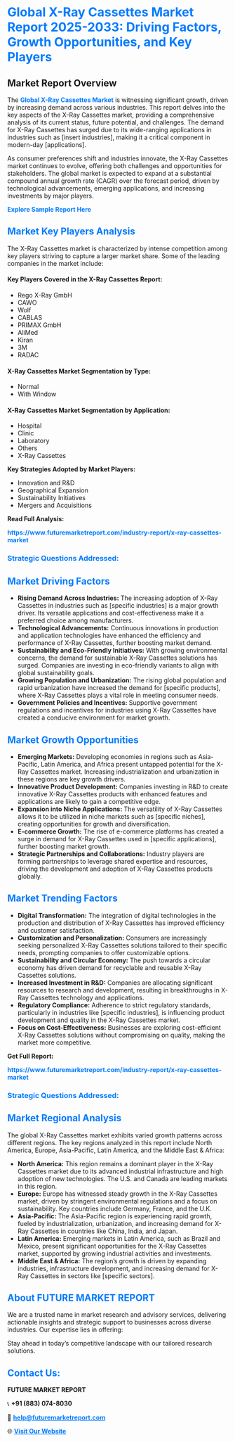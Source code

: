 <h1 style="color: #007BFF;">Global X-Ray Cassettes Market Report 2025-2033: Driving Factors, Growth Opportunities, and Key Players</h1>

<section id="overview">
<h2>Market Report Overview</h2>
<p>The <a href="https://www.futuremarketreport.com/industry-report/x-ray-cassettes-market" style="color: #007BFF; text-decoration: none;"><strong>Global X-Ray Cassettes Market</strong></a> is witnessing significant growth, driven by increasing demand across various industries. This report delves into the key aspects of the X-Ray Cassettes market, providing a comprehensive analysis of its current status, future potential, and challenges. The demand for X-Ray Cassettes has surged due to its wide-ranging applications in industries such as [insert industries], making it a critical component in modern-day [applications].</p>
<p>As consumer preferences shift and industries innovate, the X-Ray Cassettes market continues to evolve, offering both challenges and opportunities for stakeholders. The global market is expected to expand at a substantial compound annual growth rate (CAGR) over the forecast period, driven by technological advancements, emerging applications, and increasing investments by major players.</p>
</section>

<section id="overview">
<p><a href="https://www.futuremarketreport.com/request-sample/reportId=123494" style="color: #007BFF; text-decoration: none;"><strong>Explore Sample Report Here</strong></a></p>
</section>

<section id="key-players">
<h2 style="color: #007BFF;">Market Key Players Analysis</h2>
<p>The X-Ray Cassettes market is characterized by intense competition among key players striving to capture a larger market share. Some of the leading companies in the market include:</p>
<h4>Key Players Covered in the X-Ray Cassettes Report:</h4>
<ul><li>Rego X-Ray GmbH</li><li>CAWO</li><li>Wolf</li><li>CABLAS</li><li>PRIMAX GmbH</li><li>AliMed</li><li>Kiran</li><li>3M</li><li>RADAC</li></ul>
<h4>X-Ray Cassettes Market Segmentation by Type:</h4>
<ul><li>Normal</li><li>With Window</li></ul>

<h4>X-Ray Cassettes Market Segmentation by Application:</h4>
<ul><li>Hospital</li><li>Clinic</li><li>Laboratory</li><li>Others</li><li>X-Ray Cassettes</li></ul>
<p><strong>Key Strategies Adopted by Market Players:</strong></p>
<ul>
<li>Innovation and R&D</li>
<li>Geographical Expansion</li>
<li>Sustainability Initiatives</li>
<li>Mergers and Acquisitions</li>
</ul>
</section>

<section>
<p><strong>Read Full Analysis: </strong></p><a href="https://www.futuremarketreport.com/industry-report/x-ray-cassettes-market" style="color: #007BFF; text-decoration: none;"><strong>https://www.futuremarketreport.com/industry-report/x-ray-cassettes-market</strong></a>
<h3 style="color: #007BFF;">Strategic Questions Addressed:</h3>
</section>

<section id="driving-factors">
<h2 style="color: #007BFF;">Market Driving Factors</h2>
<ul>
<li><strong>Rising Demand Across Industries:</strong> The increasing adoption of X-Ray Cassettes in industries such as [specific industries] is a major growth driver. Its versatile applications and cost-effectiveness make it a preferred choice among manufacturers.</li>
<li><strong>Technological Advancements:</strong> Continuous innovations in production and application technologies have enhanced the efficiency and performance of X-Ray Cassettes, further boosting market demand.</li>
<li><strong>Sustainability and Eco-Friendly Initiatives:</strong> With growing environmental concerns, the demand for sustainable X-Ray Cassettes solutions has surged. Companies are investing in eco-friendly variants to align with global sustainability goals.</li>
<li><strong>Growing Population and Urbanization:</strong> The rising global population and rapid urbanization have increased the demand for [specific products], where X-Ray Cassettes plays a vital role in meeting consumer needs.</li>
<li><strong>Government Policies and Incentives:</strong> Supportive government regulations and incentives for industries using X-Ray Cassettes have created a conducive environment for market growth.</li>
</ul>
</section>

<section id="growth-opportunities">
<h2 style="color: #007BFF;">Market Growth Opportunities</h2>
<ul>
<li><strong>Emerging Markets:</strong> Developing economies in regions such as Asia-Pacific, Latin America, and Africa present untapped potential for the X-Ray Cassettes market. Increasing industrialization and urbanization in these regions are key growth drivers.</li>
<li><strong>Innovative Product Development:</strong> Companies investing in R&D to create innovative X-Ray Cassettes products with enhanced features and applications are likely to gain a competitive edge.</li>
<li><strong>Expansion into Niche Applications:</strong> The versatility of X-Ray Cassettes allows it to be utilized in niche markets such as [specific niches], creating opportunities for growth and diversification.</li>
<li><strong>E-commerce Growth:</strong> The rise of e-commerce platforms has created a surge in demand for X-Ray Cassettes used in [specific applications], further boosting market growth.</li>
<li><strong>Strategic Partnerships and Collaborations:</strong> Industry players are forming partnerships to leverage shared expertise and resources, driving the development and adoption of X-Ray Cassettes products globally.</li>
</ul>
</section>

<section id="trending-factors">
<h2 style="color: #007BFF;">Market Trending Factors</h2>
<ul>
<li><strong>Digital Transformation:</strong> The integration of digital technologies in the production and distribution of X-Ray Cassettes has improved efficiency and customer satisfaction.</li>
<li><strong>Customization and Personalization:</strong> Consumers are increasingly seeking personalized X-Ray Cassettes solutions tailored to their specific needs, prompting companies to offer customizable options.</li>
<li><strong>Sustainability and Circular Economy:</strong> The push towards a circular economy has driven demand for recyclable and reusable X-Ray Cassettes solutions.</li>
<li><strong>Increased Investment in R&D:</strong> Companies are allocating significant resources to research and development, resulting in breakthroughs in X-Ray Cassettes technology and applications.</li>
<li><strong>Regulatory Compliance:</strong> Adherence to strict regulatory standards, particularly in industries like [specific industries], is influencing product development and quality in the X-Ray Cassettes market.</li>
<li><strong>Focus on Cost-Effectiveness:</strong> Businesses are exploring cost-efficient X-Ray Cassettes solutions without compromising on quality, making the market more competitive.</li>
</ul>
</section>

<section>
<p><strong>Get Full Report: </strong></p><a href="https://www.futuremarketreport.com/industry-report/x-ray-cassettes-market" style="color: #007BFF; text-decoration: none;"><strong>https://www.futuremarketreport.com/industry-report/x-ray-cassettes-market</strong></a>
<h3 style="color: #007BFF;">Strategic Questions Addressed:</h3>
</section>


<section id="regional-analysis">
<h2 style="color: #007BFF;">Market Regional Analysis</h2>
<p>The global X-Ray Cassettes market exhibits varied growth patterns across different regions. The key regions analyzed in this report include North America, Europe, Asia-Pacific, Latin America, and the Middle East & Africa:</p>
<ul>
<li><strong>North America:</strong> This region remains a dominant player in the X-Ray Cassettes market due to its advanced industrial infrastructure and high adoption of new technologies. The U.S. and Canada are leading markets in this region.</li>
<li><strong>Europe:</strong> Europe has witnessed steady growth in the X-Ray Cassettes market, driven by stringent environmental regulations and a focus on sustainability. Key countries include Germany, France, and the U.K.</li>
<li><strong>Asia-Pacific:</strong> The Asia-Pacific region is experiencing rapid growth, fueled by industrialization, urbanization, and increasing demand for X-Ray Cassettes in countries like China, India, and Japan.</li>
<li><strong>Latin America:</strong> Emerging markets in Latin America, such as Brazil and Mexico, present significant opportunities for the X-Ray Cassettes market, supported by growing industrial activities and investments.</li>
<li><strong>Middle East & Africa:</strong> The region’s growth is driven by expanding industries, infrastructure development, and increasing demand for X-Ray Cassettes in sectors like [specific sectors].</li>
</ul>
</section>

<footer>
<h2 style="color: #007BFF;">About FUTURE MARKET REPORT</h2>
<p>We are a trusted name in market research and advisory services, delivering actionable insights and strategic support to businesses across diverse industries. Our expertise lies in offering:</p>

<p>Stay ahead in today’s competitive landscape with our tailored research solutions.</p>

<h2 style="color: #007BFF;">Contact Us:</h2>
<p><strong>FUTURE MARKET REPORT</strong></p>
<p>📞 <strong>+91 (883) 074-8030</strong></p>
<p>📧 <strong><a href="mailto:help@futuremarketreport.com" style="color: #007BFF;">help@futuremarketreport.com</a></strong></p>
<p>🌐 <strong><a href="https://www.futuremarketreport.com/" style="color: #007BFF;">Visit Our Website</a></strong></p>
</footer>